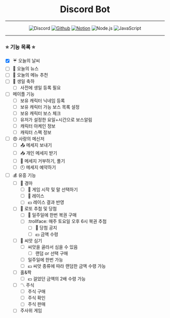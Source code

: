 <div align="center">

# Discord Bot
<hr>

![Discord](https://img.shields.io/badge/Discord-5865F2?&style=for-the-badge&logo=Discord&logoColor=white) [![Github](https://img.shields.io/badge/Github-black?&style=for-the-badge&logo=Github&logoColor=white)](https://github.com/sgyeong97/discord.js-bot) [![Notion](https://img.shields.io/badge/Notion-black?&style=for-the-badge&logo=Notion&logoColor=white)](https://sgyeong-modutech.notion.site/Discord-Bot-98cf2fb95b8a4d5fbd815b0942109ce6) ![Node.js](https://img.shields.io/badge/Node.js-black?&style=for-the-badge&logo=Node.js&logoColor=white) ![JavaScript](https://img.shields.io/badge/JavaScript-F7DF1E?&style=for-the-badge&logo=JavaScript&logoColor=black)

</div>
<hr>

### :star: 기능 목록 :star:
- [x] :umbrella: 오늘의 날씨
- [ ] :newspaper: 오늘의 뉴스
- [ ] :fork_and_knife: 오늘의 메뉴 추천
- [ ] :birthday: 생일 축하
  - [ ] 사전에 생일 등록 필요
- [ ] 메이플 기능
  - [ ] 보유 캐릭터 닉네임 등록
  - [ ] 보유 캐릭터 가능 보스 목록 설정
  - [ ] 보유 캐릭터 보스 체크
  - [ ] 유저가 설정한 요일+시간으로 보스알림
  - [ ] 캐릭터 아케인 정보
  - [ ] 캐릭터 스펙 정보
- [ ] :heart_eyes: 사랑의 메신저 
  - [ ] :outbox_tray: 메세지 보내기
  - [ ] :inbox_tray: 개인 메세지 받기
  - [ ] :no_bell: 메세지 거부하기, 풀기
  - [ ] :clock10: 메세지 예약하기
- [ ] :moneybag: 유흥 기능
  - [ ] :racehorse: 경마
    - [ ] :carousel_horse: 게임 시작 및 말 선택하기
    - [ ] :horse_racing: 레이스
    - [ ] :dollar: 레이스 결과 반영
  - [ ] :crystal_ball: 로또 추첨 및 당첨
    - [ ] :money_with_wings: 일주일에 한번 복권 구매
    - [ ] :trollface: 매주 토요일 오후 6시 복권 추첨
      - [ ] :microphone: 당첨 공지
      - [ ] :dollar: 금액 수령
  - [ ] :seedling: 씨앗 심기
    - [ ] 씨앗을 골라서 심을 수 있음
      - [ ] 랜덤 or 선택 구매
    - [ ] 일주일에 한번 가능
    - [ ] :dollar: 씨앗 종류에 따라 랜덤한 금액 수령 가능
  - [ ] 홀&짝
    - [ ] :dollar: 걸었던 금액의 2배 수령 가능
  - [ ] :part_alternation_mark: 주식
    - [ ] 주식 구매
    - [ ] 주식 확인
    - [ ] 주식 판매
  - [ ] 주사위 게임